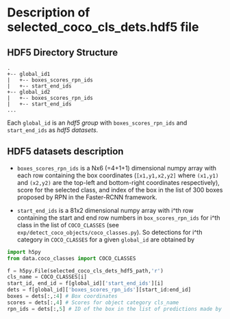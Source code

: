 # Description of selected_coco_cls_dets.hdf5 file

## HDF5 Directory Structure
```
.
+-- global_id1
|   +-- boxes_scores_rpn_ids
|   +-- start_end_ids
+-- global_id2
|   +-- boxes_scores_rpn_ids
|   +-- start_end_ids
...
```
Each `global_id` is an *hdf5 group* with `boxes_scores_rpn_ids` and `start_end_ids` as *hdf5 datasets*.

## HDF5 datasets description
- `boxes_scores_rpn_ids` is a Nx6 (=4+1+1) dimensional numpy array with each row containing the box coordinates (`[x1,y1,x2,y2]` where `(x1,y1)` and `(x2,y2)` are the top-left and bottom-right coordinates respectively), score for the selected class, and index of the box in the list of 300 boxes proposed by RPN in the Faster-RCNN framework. 

- `start_end_ids` is a 81x2 dimensional numpy array with i^th row containing the start and end row numbers in `box_scores_rpn_ids` for i^th class in the list of `COCO_CLASSES` (see `exp/detect_coco_objects/coco_classes.py`). So detections for i^th category in `COCO_CLASSES` for a given `global_id` are obtained by 

```python
import h5py
from data.coco_classes import COCO_CLASSES

f = h5py.File(selected_coco_cls_dets_hdf5_path,'r')
cls_name = COCO_CLASSES[i]
start_id, end_id = f[global_id]['start_end_ids'][i]
dets = f[global_id]['boxes_scores_rpn_ids'][start_id:end_id]
boxes = dets[:,:4] # Box coordinates
scores = dets[:,4] # Scores for object category cls_name
rpn_ids = dets[:,5] # ID of the box in the list of predictions made by faster-rcnn (an integer in [0,300))
```